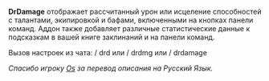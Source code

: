 **DrDamage** отображает рассчитанный урон или исцеление способностей с талантами, экипировкой и бафами, включенными на кнопках панели команд. Аддон также добавляет различные статистические данные к подсказкам в вашей книге заклинаний и на панели команд.

Вызов настроек из чата: / drd или / drdmg или / drdamage

*Спасибо игроку [Os](https://forum.sirus.su/members/17os86.175882/) за перевод описания на Русский Язык.*